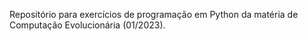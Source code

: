 Repositório para exercícios de programação em Python da matéria de Computação Evolucionária (01/2023).
